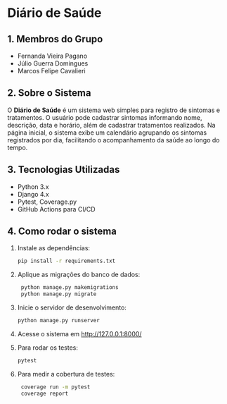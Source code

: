 # Diário de Saúde

## 1. Membros do Grupo
- Fernanda Vieira Pagano
- Júlio Guerra Domingues 
- Marcos Felipe Cavalieri

## 2. Sobre o Sistema

O **Diário de Saúde** é um sistema web simples para registro de sintomas e tratamentos. O usuário pode cadastrar sintomas informando nome, descrição, data e horário, além de cadastrar tratamentos realizados. Na página inicial, o sistema exibe um calendário agrupando os sintomas registrados por dia, facilitando o acompanhamento da saúde ao longo do tempo.

## 3. Tecnologias Utilizadas

- Python 3.x
- Django 4.x
- Pytest, Coverage.py
- GitHub Actions para CI/CD

## 4. Como rodar o sistema

1. Instale as dependências:
   ```sh
   pip install -r requirements.txt
   ```

2. Aplique as migrações do banco de dados:
   ```sh
    python manage.py makemigrations
    python manage.py migrate
    ```

3. Inicie o servidor de desenvolvimento:
    ```sh
    python manage.py runserver
    ```

4. Acesse o sistema em http://127.0.0.1:8000/

5. Para rodar os testes:
    ```sh
    pytest
    ```

6. Para medir a cobertura de testes:
   ```sh
    coverage run -m pytest
    coverage report
    ```

